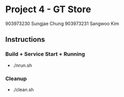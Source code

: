 # Project 4 - GT Store
903973230 Sungjae Chung 903973231 Sangwoo Kim

## Instructions

### Build + Service Start + Running
* ./nrun.sh

### Cleanup
* ./clean.sh